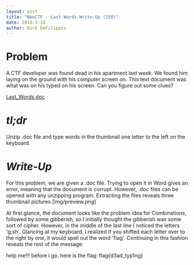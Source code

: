 ```yaml
---
layout: post
title: "NeoCTF - Last Words Write-Up (250)"
date: 2016-3-18
author: Nick DeFilippis
---
```

Problem
===
A CTF developer was found dead in his apartment last week. We found him laying on the ground with his computer screen on. This text document was what was on his typed on his screen. Can you figure out some clues?

[Last_Words.doc](http://neoctf.ctfd.io/static/uploads/705081631b432cc58b44007e0d736436/Last_Words.doc)


*tl;dr*
===
Unzip .doc file and type words in the thumbnail one letter to the left on the keyboard.

*Write-Up*
===
For this problem, we are given a .doc file. Trying to open it in Word gives an error,
meaning that the document is corrupt. However, .doc files can be opened with any
unzipping program. Extracting the files reveals three thumbnail pictures
[img/preview.png]

At first glance, the document looks like the problem idea for Combinations,
followed by some gibberish, so I initially thought the gibberish was some
sort of cipher. However, in the middle of the last line I noticed the letters 'g;sh'.
Glancing at my keyboard, I realized if you shifted each letter over to the right
by one, it would spell out the word 'flag'. Continuing in this fashion reveals
the rest of the message:

help me!!! before i go. here is the flag: flag{d3ad_typ1ng}

